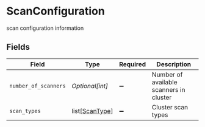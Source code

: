 # ScanConfiguration

scan configuration information


## Fields

| Field                                             | Type                                              | Required                                          | Description                                       |
| ------------------------------------------------- | ------------------------------------------------- | ------------------------------------------------- | ------------------------------------------------- |
| `number_of_scanners`                              | *Optional[int]*                                   | :heavy_minus_sign:                                | Number of available scanners in cluster           |
| `scan_types`                                      | list[[ScanType](../../models/shared/scantype.md)] | :heavy_minus_sign:                                | Cluster scan types                                |